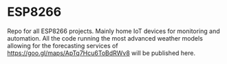 # ESP8266
Repo for all ESP8266 projects. Mainly home IoT devices for monitoring and automation.
All the code running the most advanced weather models allowing for the forecasting services of https://goo.gl/maps/ApTq7Hcu6ToBdRWv8 will be published here.
